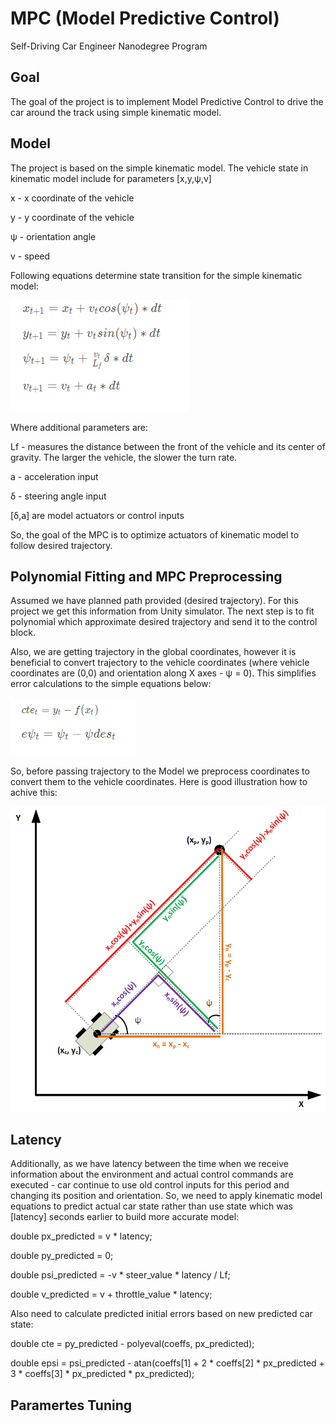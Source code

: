 # MPC (Model Predictive Control)
Self-Driving Car Engineer Nanodegree Program

[//]: # (Image References)

[image1]: ./images/1.png "Model"
[image2]: ./images/2.png "Errors"
[image3]: ./images/3.png "Transformation"

## Goal

The goal of the project is to implement Model Predictive Control to drive the car around the track using simple kinematic model.

## Model

The project is based on the simple kinematic model.  The vehicle state in kinematic model include for parameters [x,y,ψ,v]

x - x coordinate of the vehicle

y - y coordinate of the vehicle 

ψ - orientation angle

v - speed

Following equations determine state transition for the simple kinematic model:

![alt text][image1]

Where additional parameters are:

Lf -  measures the distance between the front of the vehicle and its center of gravity. The larger the vehicle, the slower the turn rate.

a - acceleration input 

δ - steering angle input

[δ,a] are model actuators or control inputs

So, the goal of the MPC is to optimize actuators of kinematic model to follow desired trajectory.

## Polynomial Fitting and MPC Preprocessing


Assumed we have planned path provided (desired trajectory). For this project we get this information from Unity simulator. 
The next step is to fit polynomial which approximate desired trajectory and send it to the control block.

Also, we are getting trajectory in the global coordinates, however it is beneficial to convert trajectory to the vehicle coordinates (where vehicle coordinates are (0,0) and orientation along X axes - ψ = 0). This simplifies error calculations to the simple equations below:

![alt text][image2]

So, before passing trajectory to the Model we preprocess coordinates to convert them to the vehicle coordinates. Here is good illustration how to achive this:

![alt text][image3]

## Latency 

Additionally, as we have latency between the time when we receive information about the environment and actual control commands are executed - car continue to use old control inputs for this period and changing its position and orientation.  So, we need to apply kinematic model equations to predict actual car state rather than use state which was [latency] seconds earlier to build more accurate model:

 double px_predicted = v * latency;
 
 double py_predicted = 0;
 
 double psi_predicted = -v * steer_value * latency / Lf;
 
 double v_predicted = v + throttle_value * latency;
 
 Also need to calculate predicted initial errors based on new predicted car state:
 
  double cte = py_predicted - polyeval(coeffs, px_predicted);
  
  double epsi = psi_predicted - atan(coeffs[1] + 2 * coeffs[2] * px_predicted + 3 * coeffs[3] * px_predicted * px_predicted);




## Paramertes Tuning






